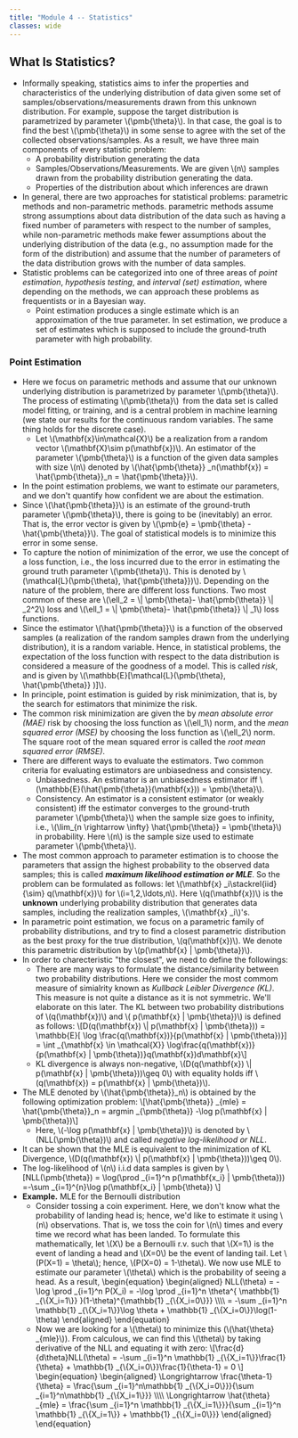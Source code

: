 ```yaml
---
title: "Module 4 -- Statistics"
classes: wide
---
```

## What Is Statistics?
* Informally speaking, statistics aims to infer the properties and characteristics of the underlying distribution of data given some set of samples/observations/measurements drawn from this unknown distribution. For example, suppose the target distribution is parametrized by parameter \\(\pmb{\theta}\\). In that case, the goal is to find the best \\(\pmb{\theta}\\) in some sense to agree with the set of the collected observations/samples. As a result, we have three main components of every statistic problem:
  - A probability distribution generating the data
  - Samples/Observations/Measurements. We are given \\(n\\) samples drawn from the probability distribution generating the data.
  - Properties of the distribution about which inferences are drawn
* In general, there are two approaches for statistical problems: parametric methods and non-parametric methods. parametric methods assume strong assumptions about data distribution of the data such as having a fixed number of parameters with respect to the number of samples, while non-parametric methods make fewer assumptions about the underlying distribution of the data (e.g., no assumption made for the form of the distribution) and assume that the number of parameters of the data distribution grows with the number of data samples.
* Statistic problems can be categorized into one of three areas of _point estimation_, _hypothesis testing_, and _interval (set) estimation_, where depending on the methods, we can approach these problems as frequentists or in a Bayesian way.
  - Point estimation produces a single estimate which is an approximation of the true parameter.  In set estimation, we produce a set of estimates which is supposed to include the ground-truth parameter with high probability.

### Point Estimation
* Here we focus on parametric methods and assume that our unknown underlying distribution is parametrized by parameter \\(\pmb{\theta}\\). The process of estimating \\(\pmb{\theta}\\) from the data set is called model fitting, or training, and is a central problem in machine learning (we state our results for the continuous random variables. The same thing holds for the discrete case).
  - Let \\(\mathbf{x}\in\mathcal{X}\\) be a realization from a random vector \\(\mathbf{X}\sim p(\mathbf{x})\\). An estimator of the parameter \\(\pmb{\theta}\\) is a function of the given data samples with size \\(n\\) denoted by \\(\hat{\pmb{\theta}} _n(\mathbf{x}) = \hat{\pmb{\theta}}_n =  \hat{\pmb{\theta}}\\).
* In the point estimation problems, we want to estimate our parameters, and we don't quantify how confident we are about the estimation.
* Since \\(\hat{\pmb{\theta}}\\) is an estimate of the ground-truth parameter \\(\pmb{\theta}\\), there is going to be (inevitably) an error. That is, the error vector is given by \\(\pmb{e} = \pmb{\theta} - \hat{\pmb{\theta}}\\). The goal of statistical models is to minimize this error in some sense.
* To capture the notion of minimization of the error, we use the concept of a loss function, i.e., the loss incurred due to the error in estimating the ground truth parameter \\(\pmb{\theta}\\). This is denoted by \\(\mathcal{L}(\pmb{\theta}, \hat{\pmb{\theta}})\\). Depending on the nature of the problem, there are different loss functions. Two most common of these are \\(\ell_2 = \\| \pmb{\theta}- \hat{\pmb{\theta}} \\| _2^2\\) loss and \\(\ell_1 = \\| \pmb{\theta}- \hat{\pmb{\theta}} \\| _1\\) loss functions.
* Since the estimator \\(\hat{\pmb{\theta}}\\) is a function of the observed samples (a realization of the random samples drawn from the underlying distribution), it is a random variable. Hence, in statistical problems, the expectation of the loss function with respect to the data distribution is considered a measure of the goodness of a model. This is called _risk_, and is given by \\(\mathbb{E}\[\mathcal{L}(\pmb{\theta}, \hat{\pmb{\theta}} )\]\\).
* In principle, point estimation is guided by risk minimization, that is, by the search for estimators that minimize the risk.
* The common risk minimization are given the by _mean absolute error (MAE)_ risk by choosing the loss function as \\(\ell_1\\) norm, and the _mean squared error (MSE)_ by choosing the loss function as \\(\ell_2\\) norm. The square root of the mean squared error is called the _root mean squared error (RMSE)_.
* There are different ways to evaluate the estimators. Two common criteria for evaluating estimators are unbiasedness and consistency.
  - Unbiasedness. An estimator is an unbiasedness estimator iff \\(\mathbb{E}(\hat{\pmb{\theta}}(\mathbf{x})) = \pmb{\theta}\\).
  - Consistency. An estimator is a consistent estimator (or weakly consistent) iff the estimator converges to the ground-truth parameter \\(\pmb{\theta}\\) when the sample size goes to infinity, i.e., \\(\lim_{n \rightarrow \infty} \hat{\pmb{\theta}} = \pmb{\theta}\\) in probability. Here \\(n\\) is the sample size used to estimate parameter \\(\pmb{\theta}\\).
* The most common approach to parameter estimation is to choose the parameters that assign the highest probability to the observed data samples; this is called _**maximum likelihood estimation or MLE**_. So the problem can be formulated as follows: let \\(\mathbf{x} _i\stackrel{iid}{\sim} q(\mathbf{x})\\) for \\(i=1,2,\ldots,n\\). Here \\(q(\mathbf{x})\\) is the **unknown** underlying probability distribution that generates data samples, including the realization samples, \\(\mathbf{x} _i\\)'s.
* In parametric point estimation, we focus on a parametric family of probability distributions, and try to find a closest parametric distribution as the best proxy for the true distribution, \\(q(\mathbf{x})\\). We denote this parametric distribution by \\(p(\mathbf{x} \| \pmb{\theta})\\).
* In order to charecteristic "the closest", we need to define the followings:
  - There are many ways to formulate the distance/similarity between two probability distributions. Here we consider the most commom measure of simialrity known as _Kullback Leibler Divergence (KL)_. This measure is not quite a distance as it is not symmetric. We'll elaborate on this later. The KL between two probability distributions of \\(q(\mathbf{x})\\) and \\( p(\mathbf{x} \| \pmb{\theta})\\) is defined as follows:
 \\[D(q(\mathbf{x}) \\| p(\mathbf{x} \| \pmb{\theta})) = \mathbb{E}\[ \log \frac{q(\mathbf{x})}{p(\mathbf{x} \| \pmb{\theta})}\] = \int _{\mathbf{x} \in \mathcal{X}} \log\frac{q(\mathbf{x})}{p(\mathbf{x} \| \pmb{\theta})}q(\mathbf{x})d\mathbf{x}\\]
  - KL divergence is always non-negative, \\(D(q(\mathbf{x}) \\| p(\mathbf{x} \| \pmb{\theta}))\geq 0\\) with equality holds iff \\(q(\mathbf{x}) = p(\mathbf{x} \| \pmb{\theta})\\).
* The MLE denoted by \\(\hat{\pmb{\theta}}_n\\) is obtained by the following optimization problem:
  \\[\hat{\pmb{\theta}} _{mle} = \hat{\pmb{\theta}}_n = argmin _{\pmb{\theta}} -\log p(\mathbf{x} \| \pmb{\theta})\\]
  - Here, \\(-\log p(\mathbf{x} \| \pmb{\theta})\\) is denoted by \\(NLL(\pmb{\theta})\\) and called _negative log-likelihood or NLL_.
* It can be shown that the MLE is equivalent to the minimization of KL Divergence, \\(D(q(\mathbf{x}) \\| p(\mathbf{x} \| \pmb{\theta}))\geq 0\\).
* The log-likelihood of \\(n\\) i.i.d data samples is given by
  \\[NLL(\pmb{\theta}) = \log(\prod _{i=1}^n p(\mathbf{x_i} \| \pmb{\theta})) =-\sum _{i=1}^{n}\log p(\mathbf{x_i} \| \pmb{\theta}) \\]
* **Example.** MLE for the Bernoulli distribution
  - Consider tossing a coin experiment. Here, we don't know what the probability of landing head is; hence, we'd like to estimate it using \\(n\\) observations. That is, we toss the coin for \\(n\\) times and every time we record what has been landed. To formulate this mathematically, let \\(X\\) be a Bernoulli r.v. such that \\(X=1\\) is the event of landing a head and \\(X=0\\) be the event of landing tail. Let \\(P(X=1) = \theta\\); hence, \\(P(X=0) = 1-\theta\\). We now use MLE to estimate our parameter \\(\theta\\) which is the probability of seeing a head. As a result,
    \begin{equation}
        \begin{aligned}
          NLL(\theta) = -\log \prod _{i=1}^n P(X_i) = -\log \prod _{i=1}^n \theta^{ \mathbb{1} _{\\{X_i=1\\}} }(1-\theta)^{\mathbb{1} _{\\{X_i=0\\}}} \\\\\\\\
                      = -\sum _{i=1}^n \mathbb{1} _{\\{X_i=1\\}}\log \theta + \mathbb{1} _{\\{X_i=0\\}}\log(1-\theta)
        \end{aligned}
    \end{equation}
  - Now we are looking for a \\(\theta\\) to minimize this (\\(\hat{\theta} _{mle}\\)). From calculous, we can find this \\(\theta\\) by taking derivative of the NLL and equating it with zero:
    \\[\frac{d}{d\theta}NLL(\theta) = -\sum _{i=1}^n \mathbb{1} _{\\{X_i=1\\}}\frac{1}{\theta} + \mathbb{1} _{\\{X_i=0\\}}\frac{1}{\theta-1} = 0 \\]
    \begin{equation}
     \begin{aligned}
          \Longrightarrow \frac{\theta-1}{\theta} = \frac{\sum _{i=1}^n\mathbb{1} _{\\{X_i=0\\}}}{\sum _{i=1}^n\mathbb{1} _{\\{X_i=1\\}}} \\\\\\\\
          \Longrightarrow \hat{\theta} _{mle} = \frac{\sum _{i=1}^n \mathbb{1} _{\\{X_i=1\\}}}{\sum _{i=1}^n \mathbb{1} _{\\{X_i=1\\}} + \mathbb{1} _{\\{X_i=0\\}}}
        \end{aligned}
    \end{equation}
